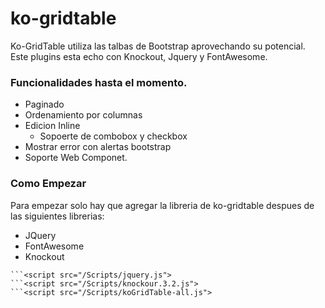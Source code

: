 # ko-gridtable


Ko-GridTable utiliza las talbas de Bootstrap aprovechando su potencial.
Este plugins esta echo con Knockout, Jquery y FontAwesome.

### Funcionalidades hasta el momento.

- Paginado
- Ordenamiento por columnas
- Edicion Inline
    - Sopoerte de combobox y checkbox
- Mostrar error con alertas bootstrap
- Soporte Web Componet.

### Como Empezar

Para empezar solo hay que agregar la libreria de ko-gridtable despues de las siguientes librerias:

- JQuery
- FontAwesome
- Knockout

```<link rel="stylesheet" href="/Content/font-awesome.min.css">
```<script src="/Scripts/jquery.js">
```<script src="/Scripts/knockour.3.2.js">
```<script src="/Scripts/koGridTable-all.js">

